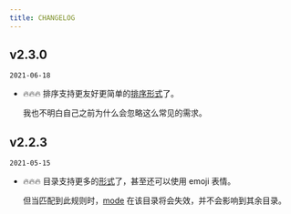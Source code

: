 ```yaml
---
title: CHANGELOG
---
```


## v2.3.0

`2021-06-18`

+ 🔥🔥🔥 排序支持更友好更简单的[排序形式](/zh/features/markdown-file-config.html#autosort)了。

  我也不明白自己之前为什么会忽略这么常见的需求。



## v2.2.3

`2021-05-15`

+ 🔥🔥🔥 目录支持更多的[形式](https://github.com/shanyuhai123/vuepress-plugin-auto-sidebar/tree/master/packages/vuepress-docs-gh-pages/docs/zh)了，甚至还可以使用 emoji 表情。

  但当匹配到此规则时，[mode](/zh/features/plugin-options.html#_1-模式) 在该目录将会失效，并不会影响到其余目录。
